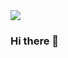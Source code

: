 <img src="https://unsplash.com/photos/aerial-photography-of-mountain-range-covered-with-snow-under-white-and-blue-sky-at-daytime-9wg5jCEPBsw"/>

### Hi there 👋

<!--
**jbeadling/jbeadling** is a ✨ _special_ ✨ repository because its `README.md` (this file) appears on your GitHub profile.

Here are some ideas to get you started:

- 🔭 I’m currently working on ...
- 🌱 I’m currently learning ...
- 👯 I’m looking to collaborate on ...
- 🤔 I’m looking for help with ...
- 💬 Ask me about ...
- 📫 How to reach me: ...
- 😄 Pronouns: ...
- ⚡ Fun fact: ...
-->

